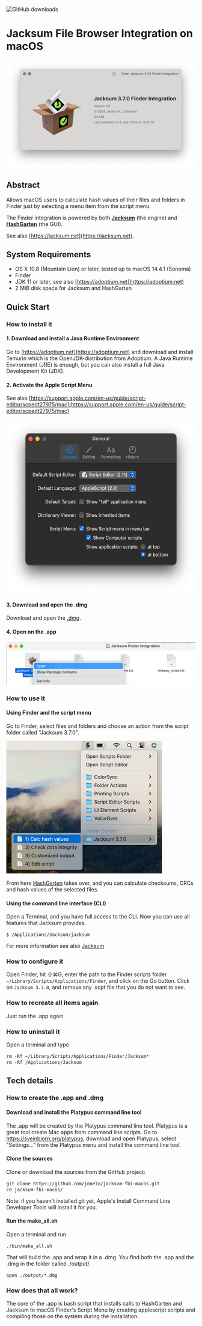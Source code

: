 ![GitHub downloads](https://img.shields.io/github/downloads/jonelo/jacksum-fbi-macos/total?color=green)

# Jacksum File Browser Integration on macOS

<img alt="Jacksum_3.7.0_Finder_Integration" src="docs/images/Jacksum_3.7.0_Finder_Integration.png" >

## Abstract

Allows macOS users to calculate hash values of their files and folders in Finder just by selecting a menu item from the script menu.

The Finder integration is powered by both
**[Jacksum](https://github.com/jonelo/jacksum)** (the engine) and
**[HashGarten](https://github.com/jonelo/HashGarten)** (the GUI).

See also [https://jacksum.net](https://jacksum.net).

## System Requirements

- OS X 10.8 (Mountain Lion) or later, tested up to macOS 14.4.1 (Sonoma)
- Finder
- JDK 11 or later, see also [https://adoptium.net](https://adoptium.net)
- 2 MiB disk space for Jacksum and HashGarten

## Quick Start

### How to install it

#### 1. Download and install a Java Runtime Environment

Go to [https://adoptium.net](https://adoptium.net) and download and install Temurin which is the OpenJDK-distribution from Adoptium. A Java Runtime Environment (JRE) is enough, but you can also install a full Java Development Kit (JDK).

#### 2. Activate the Apple Script Menu

See also [https://support.apple.com/en-us/guide/script-editor/scpedt27975/mac](https://support.apple.com/en-us/guide/script-editor/scpedt27975/mac)

<img height="462" alt="Apple Script Menu activated" src="docs/images/AppleScriptMenuActivated.png">

#### 3. Download and open the .dmg

Download and open the [.dmg](https://github.com/jonelo/jacksum-fbi-macos/releases/latest).

#### 4. Open on the .app

<img alt="Open the Jacksum Finder Integration app" src="docs/images/JacksumFinderIntegrationOpen.png">

### How to use it

#### Using Finder and the script menu

Go to Finder, select files and folders and choose an action from the script folder called "Jacksum 3.7.0".

<img height="353" alt="Jacksum at the Script Menu" src="docs/images/JacksumAtTheScriptMenu.png">

From here [HashGarten](https://github.com/jonelo/HashGarten) takes over, and you can calculate checksums, CRCs and hash values of the selected files.

#### Using the command line interface (CLI)

Open a Terminal, and you have full access to the CLI. Now you can use all features that Jacksum provides.

```
$ /Applications/Jacksum/jacksum
```

For more information see also [Jacksum](https://github.com/jonelo/jacksum)

### How to configure it

Open Finder, hit ⇧⌘G, enter the path to the Finder scripts folder `~/Library/Scripts/Applications/Finder`, and click on the Go button.
Click on `Jacksum 3.7.0`, and remove any .scpt file that you do not want to see.

### How to recreate all items again

Just run the .app again.

### How to uninstall it

Open a terminal and type
```
rm -Rf ~/Library/Scripts/Applications/Finder/Jacksum*
rm -Rf /Applications/Jacksum
```


## Tech details

### How to create the .app and .dmg

#### Download and install the Platypus command line tool

The .app will be created by the Platypus command line tool. Platypus is a great tool create Mac apps from command line scripts.
Go to https://sveinbjorn.org/platypus, download and open Platypus, select "Settings..." from the Platypus menu and install the command line tool.

#### Clone the sources

Clone or download the sources from the GitHub project:
```
git clone https://github.com/jonelo/jacksum-fbi-macos.git
cd jacksum-fbi-macos/
```

Note: if you haven't installed git yet, Apple's Install Command Line Developer Tools will install it for you.

#### Run the make_all.sh

Open a terminal and run
```
./bin/make_all.sh
```
That will build the .app and wrap it in a .dmg. You find both the .app and the .dmg in the folder called ./output/.

```
open ./output/*.dmg
```

### How does that all work?

The core of the .app is bash script that installs calls to HashGarten and Jacksum to macOS Finder's Script Menu by creating applescript scripts and compiling those on the system during the installation.

